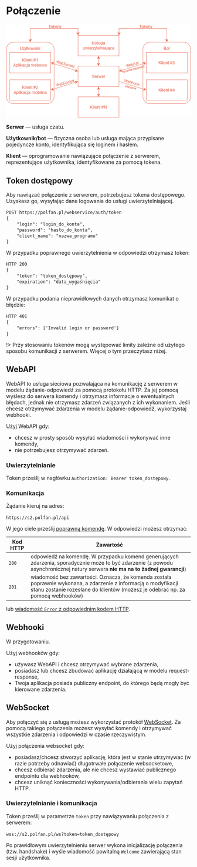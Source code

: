 # Połączenie

![Schemat](img/connection-arch.png)

**Serwer** — usługa czatu.

**Użytkownik/bot** — fizyczna osoba lub usługa mająca przypisane pojedyncze konto, identyfikująca się loginem i hasłem.

**Klient** — oprogramowanie nawiązujące połączenie z serwerem, reprezentujące użytkownika, identyfikowane za pomocą tokena.

## Token dostępowy

Aby nawiązać połączenie z serwerem, potrzebujesz tokena dostępowego. Uzyskasz go, wysyłając dane logowania do usługi uwierzytelniającej.

    POST https://polfan.pl/webservice/auth/token
    {
	    "login": "login_do_konta",
	    "password": "hasło_do_konta",
	    "client_name": "nazwa_programu"
    }

W przypadku poprawnego uwierzytelnienia w odpowiedzi otrzymasz token:

    HTTP 200
    {
	    "token": "token_dostępowy",
	    "expiration": "data_wygaśnięcia"
    }

W przypadku podania nieprawidłowych danych otrzymasz komunikat o błędzie:

    HTTP 401
    {
	    "errors": ['Invalid login or password']
    }

!> Przy stosowaniu tokenów mogą występować limity zależne od użytego sposobu komunikacji z serwerem. Więcej o tym przeczytasz niżej.

## WebAPI

WebAPI to usługa sieciowa pozwalająca na komunikację z serwerem w modelu żądanie-odpowiedź za pomocą protokołu HTTP. Za jej pomocą wyślesz do serwera komendy i otrzymasz informacje o ewentualnych błędach, jednak nie otrzymasz zdarzeń związanych z ich wykonaniem. Jeśli chcesz otrzymywać zdarzenia w modelu żądanie-odpowiedź, wykorzystaj webhooki.

Użyj WebAPI gdy:

 - chcesz w prosty sposób wysyłać wiadomości i wykonywać inne komendy,
 - nie potrzebujesz otrzymywać zdarzeń.

### Uwierzytelnianie

Token prześlij w nagłówku `Authorization: Bearer token_dostępowy`. 

### Komunikacja

Żądanie kieruj na adres: 

`https://s2.polfan.pl/api`

W jego ciele prześlij [poprawną komendę](protocol.md). W odpowiedzi możesz otrzymać:

| Kod HTTP | Zawartość                                                                                                                                                                                         |
|----------|---------------------------------------------------------------------------------------------------------------------------------------------------------------------------------------------------|
| `200`    | odpowiedź na komendę. W przypadku komend generujących zdarzenia, sporadycznie może to być zdarzenie (z powodu asynchronicznej natury serwera **nie ma na to żadnej gwarancji**)                   |
| `201`    | wiadomość bez zawartości. Oznacza, że komenda została poprawnie wykonana, a zdarzenie z informacją o modyfikacji stanu zostanie rozesłane do klientów (możesz je odebrać np. za pomocą webhooków) |

lub [wiadomość `Error` z odpowiednim kodem HTTP](errors.md#globalne-kody-błędów).

## Webhooki

W przygotowaniu.

Użyj webhooków gdy:

 - używasz WebAPI i chcesz otrzymywać wybrane zdarzenia,
 - posiadasz lub chcesz zbudować aplikację działającą w modelu request-response,
 - Twoja aplikacja posiada publiczny endpoint, do którego będą mogły być kierowane zdarzenia.

## WebSocket

Aby połączyć się z usługą możesz wykorzystać protokół [WebSocket](https://developer.mozilla.org/en-US/docs/Web/API/WebSocket). Za pomocą takiego połączenia możesz wysyłać komendy i otrzymywać wszystkie zdarzenia i odpowiedzi w czasie rzeczywistym.

Użyj połączenia websocket gdy:

- posiadasz/chcesz stworzyć aplikację, która jest w stanie utrzymywać (w razie potrzeby odnawiać) długotrwałe połączenie websocketowe,
- chcesz odbierać zdarzenia, ale nie chcesz wystawiać publicznego endpointu dla webhooków,
- chcesz uniknąć konieczności wykonywania/odbierania wielu zapytań HTTP.

### Uwierzytelnianie i komunikacja

Token prześlij w parametrze `token` przy nawiązywaniu połączenia z serwerem: 

`wss://s2.polfan.pl/ws?token=token_dostępowy`

Po prawidłowym uwierzytelnieniu serwer wykona inicjalizację połączenia (tzw. handshake) i wyśle wiadomość powitalną `Welcome` zawierającą stan sesji użytkownika.
